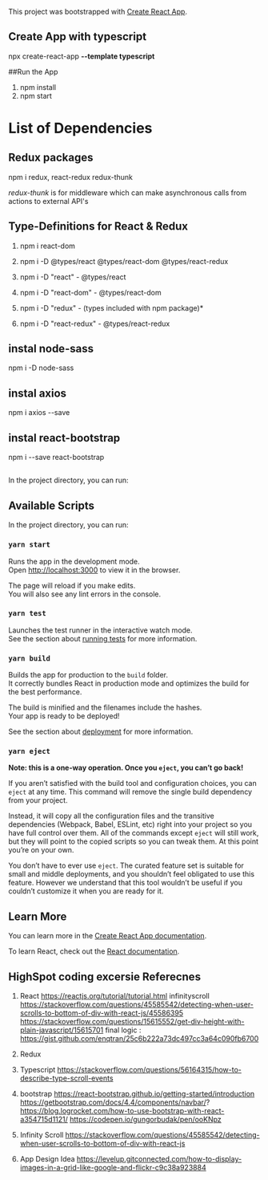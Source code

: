 This project was bootstrapped with [Create React App](https://github.com/facebook/create-react-app).

## Create App with typescript 

npx create-react-app **--template typescript** _<app-name>_

##Run the App
1. npm install
2. npm start

# List of Dependencies

## Redux packages

npm i redux, react-redux redux-thunk

_redux-thunk_ is for middleware which can make asynchronous calls from actions to external API's


## Type-Definitions for React & Redux
1. npm i react-dom

2. npm i -D @types/react @types/react-dom @types/react-redux

3. npm i -D "react" - @types/react

4. npm i -D "react-dom" - @types/react-dom

5. npm i -D "redux" - (types included with npm package)*

6. npm i -D "react-redux" - @types/react-redux

## instal node-sass

npm i -D node-sass

## instal axios

npm i axios  --save
## 

## instal react-bootstrap

npm i --save react-bootstrap
## 


In the project directory, you can run:

## Available Scripts

In the project directory, you can run:

### `yarn start`

Runs the app in the development mode.<br />
Open [http://localhost:3000](http://localhost:3000) to view it in the browser.

The page will reload if you make edits.<br />
You will also see any lint errors in the console.

### `yarn test`

Launches the test runner in the interactive watch mode.<br />
See the section about [running tests](https://facebook.github.io/create-react-app/docs/running-tests) for more information.

### `yarn build`

Builds the app for production to the `build` folder.<br />
It correctly bundles React in production mode and optimizes the build for the best performance.

The build is minified and the filenames include the hashes.<br />
Your app is ready to be deployed!

See the section about [deployment](https://facebook.github.io/create-react-app/docs/deployment) for more information.

### `yarn eject`

**Note: this is a one-way operation. Once you `eject`, you can’t go back!**

If you aren’t satisfied with the build tool and configuration choices, you can `eject` at any time. This command will remove the single build dependency from your project.

Instead, it will copy all the configuration files and the transitive dependencies (Webpack, Babel, ESLint, etc) right into your project so you have full control over them. All of the commands except `eject` will still work, but they will point to the copied scripts so you can tweak them. At this point you’re on your own.

You don’t have to ever use `eject`. The curated feature set is suitable for small and middle deployments, and you shouldn’t feel obligated to use this feature. However we understand that this tool wouldn’t be useful if you couldn’t customize it when you are ready for it.

## Learn More

You can learn more in the [Create React App documentation](https://facebook.github.io/create-react-app/docs/getting-started).

To learn React, check out the [React documentation](https://reactjs.org/).

## HighSpot coding excersie Referecnes

1. React
    https://reactjs.org/tutorial/tutorial.html
    infinityscroll
    https://stackoverflow.com/questions/45585542/detecting-when-user-scrolls-to-bottom-of-div-with-react-js/45586395
    https://stackoverflow.com/questions/15615552/get-div-height-with-plain-javascript/15615701
    final logic :
    https://gist.github.com/enqtran/25c6b222a73dc497cc3a64c090fb6700

2. Redux
3. Typescript
    https://stackoverflow.com/questions/56164315/how-to-describe-type-scroll-events

4. bootstrap
    https://react-bootstrap.github.io/getting-started/introduction
    https://getbootstrap.com/docs/4.4/components/navbar/?
    https://blog.logrocket.com/how-to-use-bootstrap-with-react-a354715d1121/
    https://codepen.io/gungorbudak/pen/ooKNpz
5. Infinity Scroll
    https://stackoverflow.com/questions/45585542/detecting-when-user-scrolls-to-bottom-of-div-with-react-js

6. App Design Idea
    https://levelup.gitconnected.com/how-to-display-images-in-a-grid-like-google-and-flickr-c9c38a923884
        

